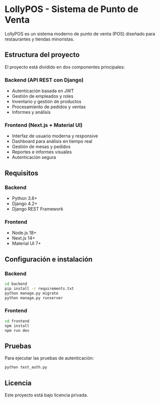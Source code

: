 # LollyPOS - Sistema de Punto de Venta

LollyPOS es un sistema moderno de punto de venta (POS) diseñado para restaurantes y tiendas minoristas.

## Estructura del proyecto

El proyecto está dividido en dos componentes principales:

### Backend (API REST con Django)

- Autenticación basada en JWT
- Gestión de empleados y roles
- Inventario y gestión de productos
- Procesamiento de pedidos y ventas
- Informes y análisis

### Frontend (Next.js + Material UI)

- Interfaz de usuario moderna y responsive
- Dashboard para análisis en tiempo real
- Gestión de mesas y pedidos
- Reportes e informes visuales
- Autenticación segura

## Requisitos

### Backend
- Python 3.8+
- Django 4.2+
- Django REST Framework

### Frontend
- Node.js 18+
- Next.js 14+
- Material UI 7+

## Configuración e instalación

### Backend

```bash
cd backend
pip install -r requirements.txt
python manage.py migrate
python manage.py runserver
```

### Frontend

```bash
cd frontend
npm install
npm run dev
```

## Pruebas

Para ejecutar las pruebas de autenticación:

```bash
python test_auth.py
```

## Licencia

Este proyecto está bajo licencia privada.
